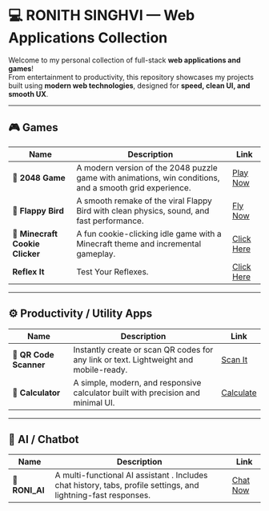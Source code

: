 # 💻 RONITH SINGHVI — Web Applications Collection

Welcome to my personal collection of full-stack **web applications and games**!  
From entertainment to productivity, this repository showcases my projects built using **modern web technologies**, designed for **speed, clean UI, and smooth UX**.

---

## 🎮 Games

| Name | Description | Link |
|------|--------------|------|
| 🧩 **2048 Game** | A modern version of the 2048 puzzle game with animations, win conditions, and a smooth grid experience. | [Play Now](https://2048-game-ronisinghvis.on.drv.tw/www.2048game.com/2048_game.html) |
| 🐤 **Flappy Bird** | A smooth remake of the viral Flappy Bird with clean physics, sound, and fast performance. | [Fly Now](https://zingy-marigold-f38204.netlify.app/) |
| 🍪 **Minecraft Cookie Clicker** | A fun cookie-clicking idle game with a Minecraft theme and incremental gameplay. | [Click Here](https://minecraftcookieclicker.on.drv.tw/www.minecraft_cookie_clicker.com/Minecraft_Cookie_clicker.html) |
| **Reflex It** | Test Your Reflexes. | [Click Here](https://reflexit.lovable.app/) |

---

## ⚙️ Productivity / Utility Apps

| Name | Description | Link |
|------|--------------|------|
| 🔳 **QR Code Scanner** | Instantly create or scan QR codes for any link or text. Lightweight and mobile-ready. | [Scan It](https://capable-flan-bc8ec6.netlify.app/) |
| 🧮 **Calculator** | A simple, modern, and responsive calculator built with precision and minimal UI. | [Calculate](https://classy-lollipop-08dec4.netlify.app/) |

---

## 🤖 AI / Chatbot

| Name | Description | Link |
|------|--------------|------|
| 💬 **RONI_AI** | A multi-functional AI assistant . Includes chat history, tabs, profile settings, and lightning-fast responses. | [Chat Now](https://ronzai.lovable.app/) |
